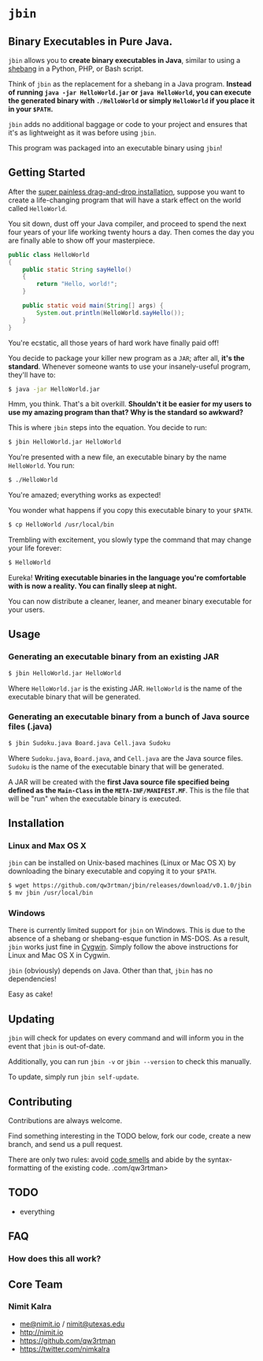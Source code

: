 `jbin`
======

## Binary Executables in Pure Java.

`jbin` allows you to **create binary executables in Java**, similar to using a [shebang](http://en.wikipedia.org/wiki/Shebang_%28Unix%29) in a Python, PHP, or Bash script.

Think of `jbin` as the replacement for a shebang in a Java program. **Instead of running `java -jar HelloWorld.jar` or `java HelloWorld`, you can execute the generated binary with `./HelloWorld` or simply `HelloWorld` if you place it in your `$PATH`.**

`jbin` adds no additional baggage or code to your project and ensures that it's as lightweight as it was before using `jbin`.

This program was packaged into an executable binary using `jbin`!

## Getting Started
After the [super painless drag-and-drop installation](#installation), suppose you want to create a life-changing program that will have a stark effect on the world called `HelloWorld`.

You sit down, dust off your Java compiler, and proceed to spend the next four years of your life working twenty hours a day. Then comes the day you are finally able to show off your masterpiece.

```java
public class HelloWorld
{
	public static String sayHello()
	{
		return "Hello, world!";
	}

	public static void main(String[] args) {
		System.out.println(HelloWorld.sayHello());
	}
}
```

You're ecstatic, all those years of hard work have finally paid off!

You decide to package your killer new program as a `JAR`; after all, **it's the standard**. Whenever someone wants to use your insanely-useful program, they'll have to:

```sh
$ java -jar HelloWorld.jar
```

Hmm, you think. That's a bit overkill. **Shouldn't it be easier for my users to use my amazing program than that? Why is the standard so awkward?**

This is where `jbin` steps into the equation. You decide to run:

```sh
$ jbin HelloWorld.jar HelloWorld
```

You're presented with a new file, an executable binary by the name `HelloWorld`. You run:

```sh
$ ./HelloWorld
```

You're amazed; everything works as expected!

You wonder what happens if you copy this executable binary to your `$PATH`.

```sh
$ cp HelloWorld /usr/local/bin
```

Trembling with excitement, you slowly type the command that may change your life forever:

```sh
$ HelloWorld
```

Eureka! **Writing executable binaries in the language you're comfortable with is now a reality. You can finally sleep at night.**

You can now distribute a cleaner, leaner, and meaner binary executable for your users.

## Usage
### Generating an executable binary from an existing JAR
```sh
$ jbin HelloWorld.jar HelloWorld
```
Where `HelloWorld.jar` is the existing JAR. `HelloWorld` is the name of the executable binary that will be generated.

### Generating an executable binary from a bunch of Java source files (.java)
```sh
$ jbin Sudoku.java Board.java Cell.java Sudoku
```
Where `Sudoku.java`, `Board.java`, and `Cell.java` are the Java source files. `Sudoku` is the name of the executable binary that will be generated.

A JAR will be created with the **first Java source file specified being defined as the `Main-Class` in the `META-INF/MANIFEST.MF`**. This is the file that will be "run" when the executable binary is executed.

## Installation
### Linux and Max OS X
`jbin` can be installed on Unix-based machines (Linux or Mac OS X) by downloading the binary executable and copying it to your `$PATH`.

```sh
$ wget https://github.com/qw3rtman/jbin/releases/download/v0.1.0/jbin
$ mv jbin /usr/local/bin
```

### Windows
There is currently limited support for `jbin` on Windows. This is due to the absence of a shebang or shebang-esque function in MS-DOS. As a result, `jbin` works just fine in [Cygwin](https://www.cygwin.com/). Simply follow the above instructions for Linux and Mac OS X in Cygwin.

`jbin` (obviously) depends on Java. Other than that, `jbin` has no dependencies!

Easy as cake!

## Updating
`jbin` will check for updates on every command and will inform you in the event that `jbin` is out-of-date.

Additionally, you can run `jbin -v` or `jbin --version` to check this manually.

To update, simply run `jbin self-update`.

## Contributing
Contributions are always welcome.

Find something interesting in the TODO below, fork our code, create a new branch, and send us a pull request.

There are only two rules: avoid [code smells](http://blog.codinghorror.com/code-smells/) and abide by the syntax-formatting of the existing code.
.com/qw3rtman>

## TODO
* everything

## FAQ
### How does this all work?

## Core Team
### Nimit Kalra
* <me@nimit.io> / <nimit@utexas.edu>
* <http://nimit.io>
* <https://github.com/qw3rtman>
* <https://twitter.com/nimkalra>
